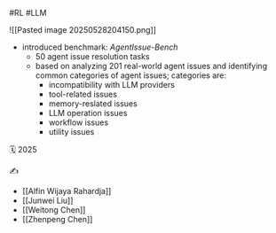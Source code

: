 #RL #LLM

![[Pasted image 20250528204150.png]]
- introduced benchmark: *AgentIssue-Bench*
	- 50 agent issue resolution tasks
	- based on analyzing 201 real-world agent issues and identifying common categories of agent issues; categories are:
		- incompatibility with LLM providers
		- tool-related issues
		- memory-reslated issues
		- LLM operation issues
		- workflow issues
		- utility issues

🗓️ 2025

✍️
- [[Alfin Wijaya Rahardja]]
- [[Junwei Liu]]
- [[Weitong Chen]]
- [[Zhenpeng Chen]]
